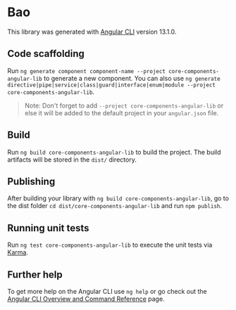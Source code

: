 # Bao

This library was generated with [Angular CLI](https://github.com/angular/angular-cli) version 13.1.0.

## Code scaffolding

Run `ng generate component component-name --project core-components-angular-lib` to generate a new component. You can also use `ng generate directive|pipe|service|class|guard|interface|enum|module --project core-components-angular-lib`.

> Note: Don't forget to add `--project core-components-angular-lib` or else it will be added to the default project in your `angular.json` file.

## Build

Run `ng build core-components-angular-lib` to build the project. The build artifacts will be stored in the `dist/` directory.

## Publishing

After building your library with `ng build core-components-angular-lib`, go to the dist folder `cd dist/core-components-angular-lib` and run `npm publish`.

## Running unit tests

Run `ng test core-components-angular-lib` to execute the unit tests via [Karma](https://karma-runner.github.io).

## Further help

To get more help on the Angular CLI use `ng help` or go check out the [Angular CLI Overview and Command Reference](https://angular.io/cli) page.
